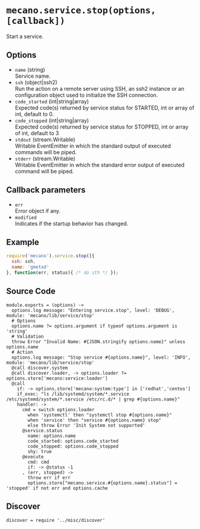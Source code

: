 
# `mecano.service.stop(options, [callback])`

Start a service.

## Options

*   `name` (string)   
    Service name.   
*   `ssh` (object|ssh2)   
    Run the action on a remote server using SSH, an ssh2 instance or an
    configuration object used to initialize the SSH connection.   
*   `code_started` (int|string|array)   
    Expected code(s) returned by service status for STARTED, int or array of
    int, default to 0.   
*   `code_stopped` (int|string|array)   
    Expected code(s) returned by service status for STOPPED, int or array of 
    int, default to 3   
*   `stdout` (stream.Writable)   
    Writable EventEmitter in which the standard output of executed commands will
    be piped.   
*   `stderr` (stream.Writable)   
    Writable EventEmitter in which the standard error output of executed command
    will be piped.   

## Callback parameters

*   `err`   
    Error object if any.   
*   `modified`   
    Indicates if the startup behavior has changed.   

## Example

```js
require('mecano').service.stop([{
  ssh: ssh,
  name: 'gmetad'
}, function(err, status){ /* do sth */ });
```

## Source Code

    module.exports = (options) ->
      options.log message: "Entering service.stop", level: 'DEBUG', module: 'mecano/lib/service/stop'
      # Options
      options.name ?= options.argument if typeof options.argument is 'string'
      # Validation
      throw Error "Invalid Name: #{JSON.stringify options.name}" unless options.name
      # Action
      options.log message: "Stop service #{options.name}", level: 'INFO', module: 'mecano/lib/service/stop'
      @call discover.system
      @call discover.loader, -> options.loader ?= options.store['mecano:service:loader']
      @call
        if: -> options.store['mecano:system:type'] in ['redhat','centos']
        if_exec: "ls /lib/systemd/system/*.service /etc/systemd/system/*.service /etc/rc.d/* | grep #{options.name}"
        handler: ->
          cmd = switch options.loader
            when 'systemctl' then "systemctl stop #{options.name}"
            when 'service' then "service #{options.name} stop"
            else throw Error 'Init System not supported'
          @service.status
            name: options.name
            code_started: options.code_started
            code_stopped: options.code_stopped
            shy: true
          @execute
            cmd: cmd
            if: -> @status -1
          , (err, stopped) ->
            throw err if err
            options.store["mecano.service.#{options.name}.status"] = 'stopped' if not err and options.cache
      
## Discover

    discover = require '../misc/discover'
